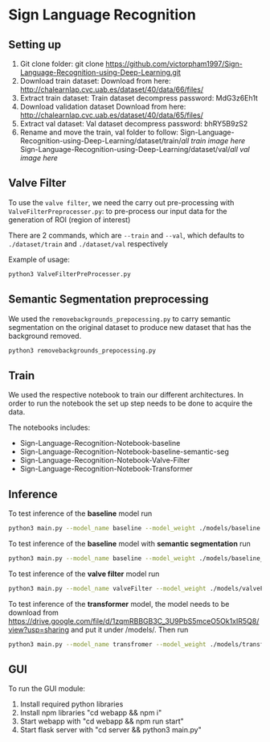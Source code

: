 # Sign Language Recognition

## Setting up

1. Git clone folder:
git clone https://github.com/victorpham1997/Sign-Language-Recognition-using-Deep-Learning.git
2. Download train dataset:
    Download from here: http://chalearnlap.cvc.uab.es/dataset/40/data/66/files/
3. Extract train dataset:
    Train dataset decompress password: MdG3z6Eh1t
4. Download validation dataset 
    Download from here: http://chalearnlap.cvc.uab.es/dataset/40/data/65/files/
5. Extract val dataset: 
    Val dataset decompress password: bhRY5B9zS2
6. Rename and move the train, val folder to follow: 
    Sign-Language-Recognition-using-Deep-Learning/dataset/train/*all train image here*
    Sign-Language-Recognition-using-Deep-Learning/dataset/val/*all val image here*

## Valve Filter

To use the `valve filter`, we need the carry out pre-processing with `ValveFilterPreprocesser.py`: to pre-process our input data for the generation of ROI (region of interest)

There are 2 commands, which are `--train` and `--val`, which defaults to `./dataset/train` and `./dataset/val` respectively

Example of usage:

```bash
python3 ValveFilterPreProcesser.py
```

## Semantic Segmentation preprocessing

We used the `removebackgrounds_prepocessing.py` to carry semantic segmentation on the original dataset to produce new dataset that has the background removed.

```bash
python3 removebackgrounds_prepocessing.py
```

## Train

We used the respective notebook to train our different architectures. In order to run the notebook the set up step needs to be done to acquire the data.

The notebooks includes: 

- Sign-Language-Recognition-Notebook-baseline
- Sign-Language-Recognition-Notebook-baseline-semantic-seg
- Sign-Language-Recognition-Notebook-Valve-Filter
- Sign-Language-Recognition-Notebook-Transformer

## Inference

To test inference of the **baseline** model run

```bash
python3 main.py --model_name baseline --model_weight ./models/baseline.pt --video ./samples/signer0_sample29_color.mp4 --label ./dataset/train_labels.csv
```

To test inference of the **baseline** model with **semantic segmentation** run

```bash
python3 main.py --model_name baseline --model_weight ./models/baseline_ss.pt --video ./samples/signer0_sample10_color.mp4 --label ./dataset/train_labels.csv
```

To test inference of the **valve filter** model run

```bash
python3 main.py --model_name valveFilter --model_weight ./models/valveFilter.pt --video ./samples/signer0_sample29_color.mp4 --label ./dataset/train_labels.csv 
```

To test inference of the **transformer** model, the model needs to be download from https://drive.google.com/file/d/1zqmRBBGB3C_3U9PbS5mceO5Ok1xIR5Q8/view?usp=sharing and put it under /models/. Then run

```bash
python3 main.py --model_name transfromer --model_weight ./models/transfromer.pt --video ./samples/signer0_sample29_color.mp4 --label ./dataset/train_labels.csv 
```

## GUI

To run the GUI module:

1. Install required python libraries
2. Install npm libraries "cd webapp && npm i"
3. Start webapp with "cd webapp && npm run start"
4. Start flask server with "cd server && python3 main.py"